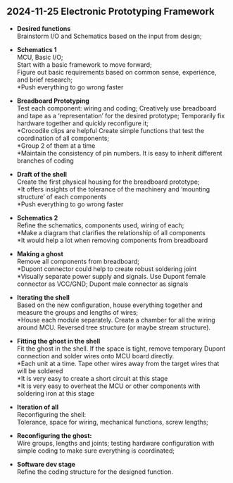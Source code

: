 **2024-11-25 
Electronic Prototyping Framework**
- 
- **Desired functions**  
Brainstorm I/O and Schematics based on the input from design;  


- **Schematics 1**  
MCU, Basic I/O;  
Start with a basic framework to move forward;  
Figure out basic requirements based on common sense, experience, and brief research;  
*Push everything to go wrong faster  


- **Breadboard Prototyping**   
Test each component: wiring and coding;
Creatively use breadboard and tape as a ‘representation’ for the desired prototype;
Temporarily fix hardware together and quickly reconfigure it;  
*Crocodile clips are helpful
Create simple functions that test the coordination of all components;  
*Group 2 of them at a time  
*Maintain the consistency of pin numbers.  It is easy to inherit different branches of coding  

- **Draft of the shell**  
Create the first physical housing for the breadboard prototype;  
*It offers insights of the tolerance of the machinery and ‘mounting structure’ of each components  
*Push everything to go wrong faster  

- **Schematics 2**  
Refine the schematics, components used, wiring of each;  
*Make a diagram that clarifies the relationship of all components  
*It would help a lot when removing components from breadboard  

- **Making a ghost**  
Remove all components from breadboard;  
*Dupont connector could help to create robust soldering joint  
*Visually separate power supply and signals. Use Dupont female connector as VCC/GND; Dupont male connector as signals  

- **Iterating the shell**  
Based on the new configuration, house everything together and measure the groups and lengths of wires;  
*House each module separately. Create a chamber for all the wiring around MCU. Reversed tree structure (or maybe stream structure).   

- **Fitting the ghost in the shell**  
Fit the ghost in the shell. If the space is tight, remove temporary Dupont connection and solder wires onto MCU board directly.   
*Each unit at a time. Tape other wires away from the target wires that will be soldered  
*It is very easy to create a short circuit at this stage   
*It is very easy to overheat the MCU or other components with soldering iron at this stage   

- **Iteration of all**  
Reconfiguring the shell:  
Tolerance, space for wiring, mechanical functions, screw lengths;  

- **Reconfiguring the ghost:**  
Wire groups, lengths and joints; 
testing hardware configuration with simple coding to make sure everything is coordinated;  

- **Software dev stage**  
Refine the coding structure for the designed function.   
 

